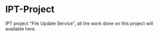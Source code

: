 # IPT-Project
IPT project "File Update Service", all the work done on this project will available here.
